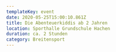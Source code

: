 ```yaml
---
templateKey: event
date: 2020-05-25T15:00:10.861Z
title: Die Abenteuerkiddis ab 2 Jahren
location: Sporthalle Grundschule Hachen
duration: ca. 2 Stunden
category: Breitensport
---
```

